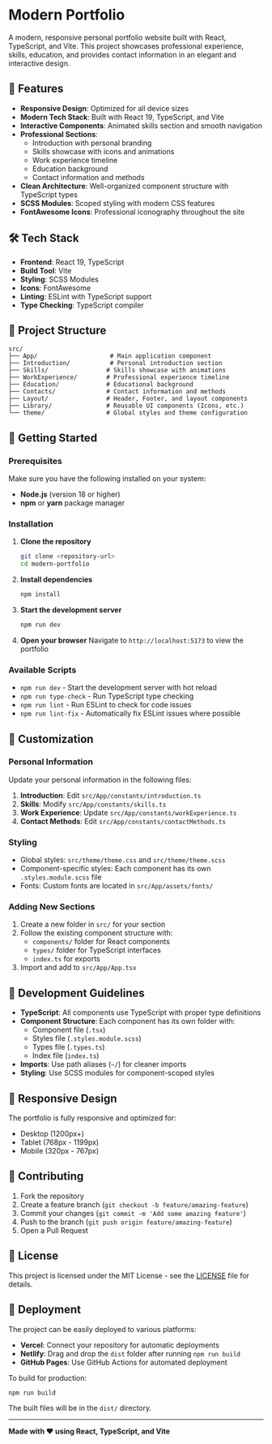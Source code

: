 # Modern Portfolio

A modern, responsive personal portfolio website built with React, TypeScript, and Vite. This project showcases professional experience, skills, education, and provides contact information in an elegant and interactive design.

## 🚀 Features

- **Responsive Design**: Optimized for all device sizes
- **Modern Tech Stack**: Built with React 19, TypeScript, and Vite
- **Interactive Components**: Animated skills section and smooth navigation
- **Professional Sections**:
  - Introduction with personal branding
  - Skills showcase with icons and animations
  - Work experience timeline
  - Education background
  - Contact information and methods
- **Clean Architecture**: Well-organized component structure with TypeScript types
- **SCSS Modules**: Scoped styling with modern CSS features
- **FontAwesome Icons**: Professional iconography throughout the site

## 🛠️ Tech Stack

- **Frontend**: React 19, TypeScript
- **Build Tool**: Vite
- **Styling**: SCSS Modules
- **Icons**: FontAwesome
- **Linting**: ESLint with TypeScript support
- **Type Checking**: TypeScript compiler

## 📁 Project Structure

```
src/
├── App/                    # Main application component
├── Introduction/           # Personal introduction section
├── Skills/                # Skills showcase with animations
├── WorkExperience/        # Professional experience timeline
├── Education/             # Educational background
├── Contacts/              # Contact information and methods
├── Layout/                # Header, Footer, and layout components
├── Library/               # Reusable UI components (Icons, etc.)
└── theme/                 # Global styles and theme configuration
```

## 🚀 Getting Started

### Prerequisites

Make sure you have the following installed on your system:
- **Node.js** (version 18 or higher)
- **npm** or **yarn** package manager

### Installation

1. **Clone the repository**
   ```bash
   git clone <repository-url>
   cd modern-portfolio
   ```

2. **Install dependencies**
   ```bash
   npm install
   ```

3. **Start the development server**
   ```bash
   npm run dev
   ```

4. **Open your browser**
   Navigate to `http://localhost:5173` to view the portfolio

### Available Scripts

- `npm run dev` - Start the development server with hot reload
- `npm run type-check` - Run TypeScript type checking
- `npm run lint` - Run ESLint to check for code issues
- `npm run lint-fix` - Automatically fix ESLint issues where possible

## 🎨 Customization

### Personal Information

Update your personal information in the following files:

1. **Introduction**: Edit `src/App/constants/introduction.ts`
2. **Skills**: Modify `src/App/constants/skills.ts`
3. **Work Experience**: Update `src/App/constants/workExperience.ts`
4. **Contact Methods**: Edit `src/App/constants/contactMethods.ts`

### Styling

- Global styles: `src/theme/theme.css` and `src/theme/theme.scss`
- Component-specific styles: Each component has its own `.styles.module.scss` file
- Fonts: Custom fonts are located in `src/App/assets/fonts/`

### Adding New Sections

1. Create a new folder in `src/` for your section
2. Follow the existing component structure with:
   - `components/` folder for React components
   - `types/` folder for TypeScript interfaces
   - `index.ts` for exports
3. Import and add to `src/App/App.tsx`

## 🔧 Development Guidelines

- **TypeScript**: All components use TypeScript with proper type definitions
- **Component Structure**: Each component has its own folder with:
  - Component file (`.tsx`)
  - Styles file (`.styles.module.scss`)
  - Types file (`.types.ts`)
  - Index file (`index.ts`)
- **Imports**: Use path aliases (`~/`) for cleaner imports
- **Styling**: Use SCSS modules for component-scoped styles

## 📱 Responsive Design

The portfolio is fully responsive and optimized for:
- Desktop (1200px+)
- Tablet (768px - 1199px)
- Mobile (320px - 767px)

## 🤝 Contributing

1. Fork the repository
2. Create a feature branch (`git checkout -b feature/amazing-feature`)
3. Commit your changes (`git commit -m 'Add some amazing feature'`)
4. Push to the branch (`git push origin feature/amazing-feature`)
5. Open a Pull Request

## 📄 License

This project is licensed under the MIT License - see the [LICENSE](LICENSE) file for details.

## 🎯 Deployment

The project can be easily deployed to various platforms:

- **Vercel**: Connect your repository for automatic deployments
- **Netlify**: Drag and drop the `dist` folder after running `npm run build`
- **GitHub Pages**: Use GitHub Actions for automated deployment

To build for production:
```bash
npm run build
```

The built files will be in the `dist/` directory.

---

**Made with ❤️ using React, TypeScript, and Vite**
